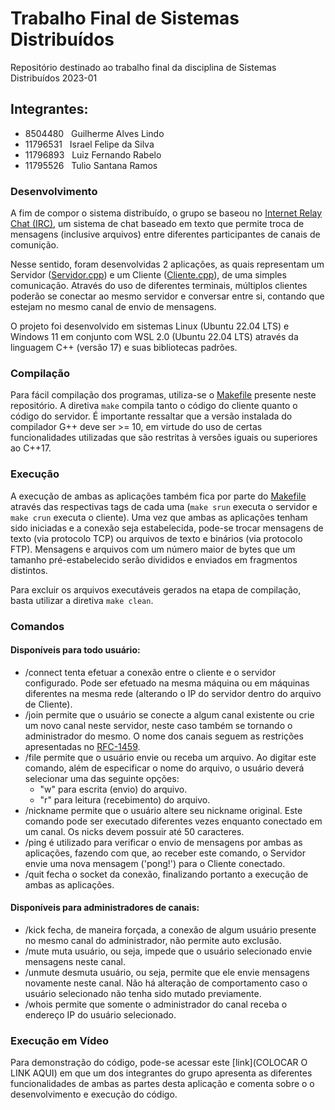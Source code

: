 # Trabalho Final de Sistemas Distribuídos

Repositório destinado ao trabalho final da disciplina de Sistemas Distribuídos 2023-01

## Integrantes:

- 8504480 &nbsp; Guilherme Alves Lindo
- 11796531 &nbsp; Israel Felipe da Silva
- 11796893 &nbsp; Luiz Fernando Rabelo
- 11795526 &nbsp; Tulio Santana Ramos

### Desenvolvimento

A fim de compor o sistema distribuído, o grupo se baseou no [Internet Relay Chat (IRC)](https://pt.wikipedia.org/wiki/Internet_Relay_Chat), um sistema de chat baseado em texto que permite troca de mensagens (inclusive arquivos) entre diferentes participantes de canais de comunição.

Nesse sentido, foram desenvolvidas 2 aplicações, as quais representam um Servidor ([Servidor.cpp](./Servidor.cpp)) e um Cliente ([Cliente.cpp](./Cliente.cpp)), de uma simples comunicação. Através do uso de diferentes terminais, múltiplos clientes poderão se conectar ao mesmo servidor e conversar entre si, contando que estejam no mesmo canal de envio de mensagens.

O projeto foi desenvolvido em sistemas Linux (Ubuntu 22.04 LTS) e Windows 11 em conjunto com WSL 2.0 (Ubuntu 22.04 LTS) através da linguagem C++ (versão 17) e suas bibliotecas padrões.

### Compilação

Para fácil compilação dos programas, utiliza-se o [Makefile](./Makefile) presente neste repositório. A diretiva `make` compila tanto o código do cliente quanto o código do servidor. É importante ressaltar que a versão instalada do compilador G++ deve ser >= 10, em virtude do uso de certas funcionalidades utilizadas que são restritas à versões iguais ou superiores ao C++17.

### Execução

A execução de ambas as aplicações também fica por parte do [Makefile](https://github.com/Tulio-Santana-Ramos/TrabalhoFinalRedes/blob/main/Makefile) através das respectivas tags de cada uma (`make srun` executa o servidor e `make crun` executa o cliente). Uma vez que ambas as aplicações tenham sido iniciadas e a conexão seja estabelecida, pode-se trocar mensagens de texto (via protocolo TCP) ou arquivos de texto e binários (via protocolo FTP). Mensagens e arquivos com um número maior de bytes que um tamanho pré-estabelecido serão divididos e enviados em fragmentos distintos.

Para excluir os arquivos executáveis gerados na etapa de compilação, basta utilizar a diretiva `make clean`.

### Comandos

#### Disponíveis para todo usuário:

- /connect tenta efetuar a conexão entre o cliente e o servidor configurado. Pode ser efetuado na mesma máquina ou em máquinas diferentes na mesma rede (alterando o IP do servidor dentro do arquivo de Cliente).
- /join <nomedoCanal> permite que o usuário se conecte a algum canal existente ou crie um novo canal neste servidor, neste caso também se tornando o administrador do mesmo. O nome dos canais seguem as restrições apresentadas no [RFC-1459](https://datatracker.ietf.org/doc/html/rfc1459#section-1.3).
- /file permite que o usuário envie ou receba um arquivo. Ao digitar este comando, além de especificar o nome do arquivo, o usuário deverá selecionar uma das seguinte opções:
  - "w" para escrita (envio) do arquivo.
  - "r" para leitura (recebimento) do arquivo.
- /nickname <novoNick> permite que o usuário altere seu nickname original. Este comando pode ser executado diferentes vezes enquanto conectado em um canal. Os nicks devem possuir até 50 caracteres.
- /ping é utilizado para verificar o envio de mensagens por ambas as aplicações, fazendo com que, ao receber este comando, o Servidor envie uma nova mensagem ('pong!') para o Cliente conectado.
- /quit fecha o socket da conexão, finalizando portanto a execução de ambas as aplicações.

#### Disponíveis para administradores de canais:

- /kick <nickUsuario> fecha, de maneira forçada, a conexão de algum usuário presente no mesmo canal do administrador, não permite auto exclusão.
- /mute <nickUsuario> muta usuário, ou seja, impede que o usuário selecionado envie mensagens neste canal.
- /unmute <nickUsuario> desmuta usuário, ou seja, permite que ele envie mensagens novamente neste canal. Não há alteração de comportamento caso o usuário selecionado não tenha sido mutado previamente.
- /whois <nickUsuario> permite que somente o administrador do canal receba o endereço IP do usuário selecionado.

### Execução em Vídeo

Para demonstração do código, pode-se acessar este [link](COLOCAR O LINK AQUI) em que um dos integrantes do grupo apresenta as diferentes funcionalidades de ambas as partes desta aplicação e comenta sobre o o desenvolvimento e execução do código.
